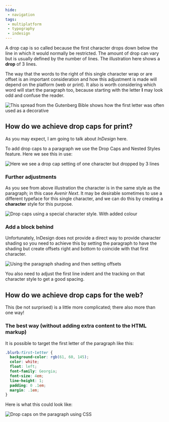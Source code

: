 ```yaml
---
hide:
 - navigation
tags:
 - multiplatform
 - typography
 - indesign
---
```


A drop cap is so called because the first character drops down below the line in which it would normally be restricted. The amount of drop can vary but is usually defined by the number of lines. The illustration here shows a **drop** of 3 lines.

The way that the words to the right of this single character wrap or are offset is an important consideration and how this adjustment is made will depend on the platform (web or print). It also is worth considering which word will start the paragraph too, because starting with the letter **I** may look odd and confuse the reader.

![This spread from the Gutenberg Bible shows how the first letter was often used as a decorative](24134193058_68c7ee9cc2_o.jpg)

## How do we achieve drop caps for print?

As you may expect, I am going to talk about *InDesign* here.

To add drop caps to a paragraph we use the Drop Caps and Nested Styles feature. Here we see this in use:

![Here we see a drop cap setting of one character but dropped by 3 lines](dropcapsindesign.png)

### Further adjustments

As you see from above illustration the character is in the same style as the paragraph; in this case *Avenir Next*. It may be desirable sometimes to use a different typeface for this single character, and we can do this by creating a **character** style for this purpose.

![Drop caps using a special character style. With added colour](dropcapsindesign2.png)

### Add a block behind

Unfortunately, InDesign does not provide a direct way to provide character shading so you need to achieve this by setting the paragraph to have the shading but create offsets right and bottom to coincide with that first character.

![Using the paragraph shading and then setting offsets
](dropcapsindesign3.png)

You also need to adjust the first line indent and the tracking on that character style to get a good spacing.

## How do we achieve drop caps for the web?

This (be not surprised) is a little more complicated; there also more than one way!

### The best way (without adding extra content to the HTML markup)

It is possible to target the first letter of the paragraph like this:

```css
.blurb:first-letter {
  background-color: rgb(61, 60, 145);
  color: white;
  float: left;
  font-family: Georgia;
  font-size: 4em;
  line-height: 1;
  padding: 0 .1em;
  margin: .1em;
}
```

Here is what this could look like:

![Drop caps on the paragraph using CSS](dropcaps4web.png)
